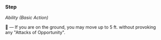 ### Step
*Ability (Basic Action)*  

🔷 — If you are on the ground, you may move up to 5 ft. without provoking any "Attacks of Opportunity".
